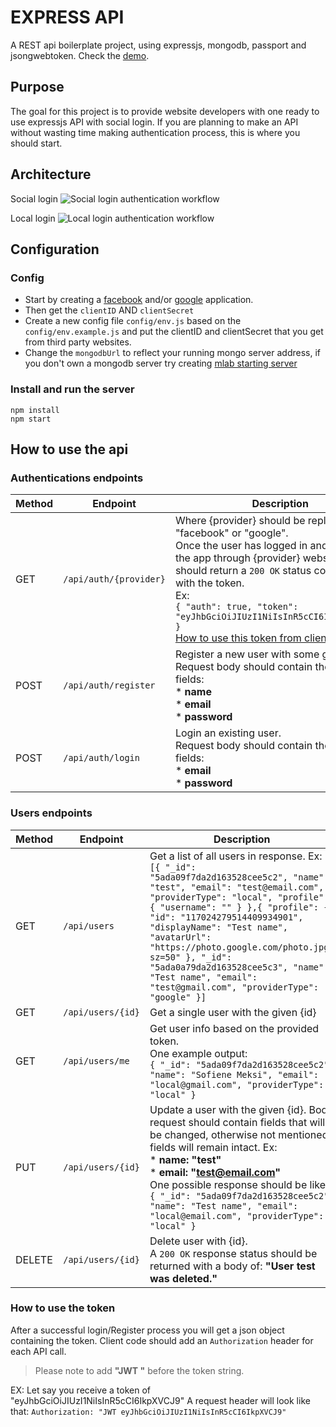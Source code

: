 # EXPRESS API

A REST api boilerplate project, using expressjs, mongodb, passport and jsongwebtoken.
Check the [demo](https://start-express-api.herokuapp.com/).

## Purpose

The goal for this project is to provide website developers with one ready to use expressjs API with social login.
If you are planning to make an API without wasting time making authentication process, this is where you should start.

## Architecture

Social login
![Social login authentication workflow](https://start-express-api.herokuapp.com/assets/img/social-auth-workflow-min.png)

Local login
![Local login authentication workflow](https://start-express-api.herokuapp.com/assets/img/local-auth-workflow-min.png)

## Configuration

### Config

* Start by creating a [facebook](http://developers.facebook.com) and/or [google](https://console.developers.google.com/) application.
* Then get the ``clientID`` AND ``clientSecret``
* Create a new config file ``config/env.js`` based on the ``config/env.example.js`` and put the clientID and clientSecret that you get from third party websites.
* Change the ``mongodbUrl`` to reflect your running mongo server address, if you don't own a mongodb server try creating [mlab starting server](https://mlab.com/)

### Install and run the server

```node
npm install
npm start
```

## How to use the api

### Authentications endpoints

| Method  | Endpoint | Description  |
| ------- | -------- | ------------ |
| GET  | ``/api/auth/{provider}``  | Where {provider} should be replace by "facebook" or "google".<br> Once the user has logged in and authorized the app through {provider} website, server should return a `200 OK` status code response with the token. <br>Ex: <br> ``{ "auth": true, "token": "eyJhbGciOiJIUzI1NiIsInR5cCI6IkpXVCJ9..." }``<br> [How to use this token from client code?](#how-to-use-the-token) |
| POST  | ``/api/auth/register``  | Register a new user with some given info. <br>Request body should contain the following fields: <br> * **name**<br>* **email**<br>* **password** |
| POST | ``/api/auth/login`` | Login an existing user.<br> Request body should contain the following fields:<br> * **email** <br>* **password** |

### Users endpoints

| Method  | Endpoint | Description  |
| ------- | -------- | ------------ |
| GET | ``/api/users`` | Get a list of all users in response. Ex: <br> ``[{ "_id": "5ada09f7da2d163528cee5c2", "name": "test", "email": "test@email.com", "providerType": "local", "profile": { "username": "" } },{ "profile": { "id": "117024279514409934901", "displayName": "Test name", "avatarUrl": "https://photo.google.com/photo.jpg?sz=50" }, "_id": "5ada0a79da2d163528cee5c3", "name": "Test name", "email": "test@gmail.com", "providerType": "google" }]`` |
| GET | ``/api/users/{id}`` | Get a single user with the given {id} |
| GET | ``/api/users/me`` | Get user info based on the provided token. <br> One example output: <br> ``{ "_id": "5ada09f7da2d163528cee5c2", "name": "Sofiene Meksi", "email": "local@gmail.com", "providerType": "local" }`` |
| PUT | ``/api/users/{id}`` | Update a user with the given {id}. Body request should contain fields that will be changed, otherwise not mentioned fields will remain intact. Ex:<br> * **name: "test"** <br> * **email: "test@email.com"** <br>One possible response should be like: ``{ "_id": "5ada09f7da2d163528cee5c2", "name": "Test name", "email": "local@email.com", "providerType": "local" }``  |
| DELETE | ``/api/users/{id}`` | Delete user with {id}.<br> A ``200 OK`` response status should be returned with a body of: **"User test was deleted."** |


### How to use the token
After a successful login/Register process you will get a json object containing the token.
Client code should add an ``Authorization`` header for each API call.
> Please note to add **"JWT "** before the token string.

EX:
Let say you receive a token of "eyJhbGciOiJIUzI1NiIsInR5cCI6IkpXVCJ9"
A request header will look like that:
``Authorization: "JWT eyJhbGciOiJIUzI1NiIsInR5cCI6IkpXVCJ9"``